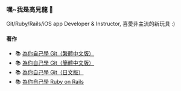 ### 嘿~我是高見龍 👋

Git/Ruby/Rails/iOS app Developer & Instructor, 喜愛非主流的新玩具 :)

#### 著作

- 📚 [為你自己學 Git（繁體中文版）](https://gitbook.tw)
- 📚 [為你自己學 Git（簡體中文版）](http://www.pup.cn/bookDetail?id=20c72426b9e440fb8c9b343b344fd46a)
- 📚 [為你自己學 Git（日文版）](https://www.amazon.co.jp/%E3%82%84%E3%82%8A%E3%81%9F%E3%81%84%E3%81%93%E3%81%A8%E3%81%8C%E4%BB%8A%E3%81%99%E3%81%90%E3%82%8F%E3%81%8B%E3%82%8B-%E9%80%86%E5%BC%95%E3%81%8DGit%E5%85%A5%E9%96%80/dp/4798059595/)
- 📚 [為你自己學 Ruby on Rails](https://railsbook.tw)
